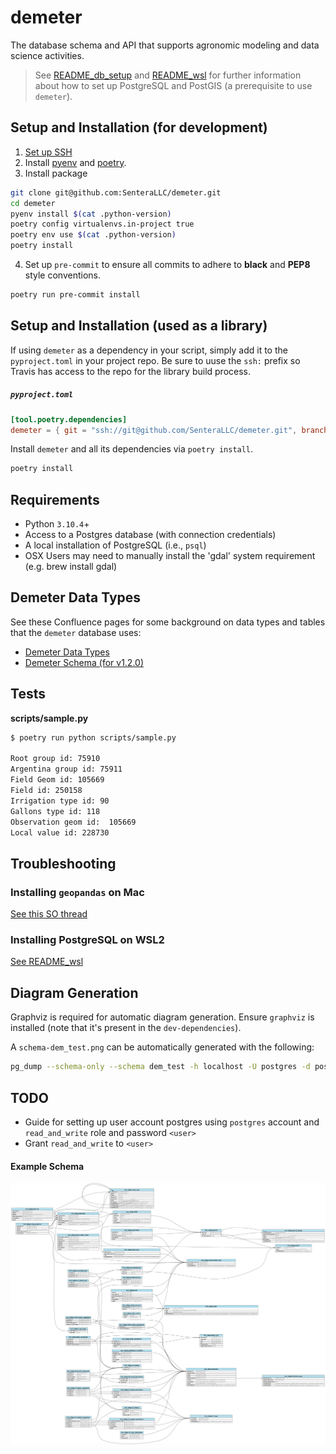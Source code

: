 # demeter

The database schema and API that supports agronomic modeling and data science activities.

> See [README_db_setup](https://github.com/SenteraLLC/demeter/blob/main/README_db_setup.md) and [README_wsl](https://github.com/SenteraLLC/demeter/blob/main/README_wsl.md) for further information about how to set up PostgreSQL and PostGIS (a prerequisite to use `demeter`).

## Setup and Installation (for development)
1) [Set up SSH](https://github.com/SenteraLLC/install-instructions/blob/master/ssh_setup.md)
2) Install [pyenv](https://github.com/SenteraLLC/install-instructions/blob/master/pyenv.md) and [poetry](https://python-poetry.org/docs/#installation).
3) Install package
``` bash
git clone git@github.com:SenteraLLC/demeter.git
cd demeter
pyenv install $(cat .python-version)
poetry config virtualenvs.in-project true
poetry env use $(cat .python-version)
poetry install
```
4) Set up `pre-commit` to ensure all commits to adhere to **black** and **PEP8** style conventions.
``` bash
poetry run pre-commit install
```

## Setup and Installation (used as a library)
If using `demeter` as a dependency in your script, simply add it to the `pyproject.toml` in your project repo. Be sure to uuse the `ssh:` prefix so Travis has access to the repo for the library build process.

<h5 a><strong><code>pyproject.toml</code></strong></h5>

``` toml
[tool.poetry.dependencies]
demeter = { git = "ssh://git@github.com/SenteraLLC/demeter.git", branch = "main"}
```

Install `demeter` and all its dependencies via `poetry install`.

``` bash
poetry install
```

## Requirements
- Python `3.10.4`+
- Access to a Postgres database (with connection credentials)
- A local installation of PostgreSQL (i.e., `psql`)
- OSX Users may need to manually install the 'gdal' system requirement (e.g. brew install gdal)

## Demeter Data Types
See these Confluence pages for some background on data types and tables that the `demeter` database uses:
- [Demeter Data Types](https://sentera.atlassian.net/wiki/spaces/GML/pages/3172270107/Demeter+Data+Types)
- [Demeter Schema (for v1.2.0)](https://sentera.atlassian.net/wiki/spaces/GML/pages/3198156837/Proposed+Demeter+Schema+v1.2.0+ABI)

## Tests
**scripts/sample.py**
```bash
$ poetry run python scripts/sample.py

Root group id: 75910
Argentina group id: 75911
Field Geom id: 105669
Field id: 250158
Irrigation type id: 90
Gallons type id: 118
Observation geom id:  105669
Local value id: 228730
```

## Troubleshooting
### Installing `geopandas` on Mac
[See this SO thread](https://stackoverflow.com/questions/71137617/error-installing-geopandas-in-python-on-mac-m1)

### Installing PostgreSQL on WSL2
[See README_wsl](https://github.com/SenteraLLC/demeter/blob/main/README_wsl.md)

## Diagram Generation
Graphviz is required for automatic diagram generation. Ensure `graphviz` is installed (note that it's present in the `dev-dependencies`).

A `schema-dem_test.png` can be automatically generated with the following:

```bash
pg_dump --schema-only --schema dem_test -h localhost -U postgres -d postgres | poetry run python -m scripts.to_graphviz | dot -Tpng > schema-dem_test.png
```

## TODO
- Guide for setting up user account postgres using `postgres` account and `read_and_write` role and password `<user>`
- Grant `read_and_write` to `<user>`

#### Example Schema
![Example Schema](./schema.png)

